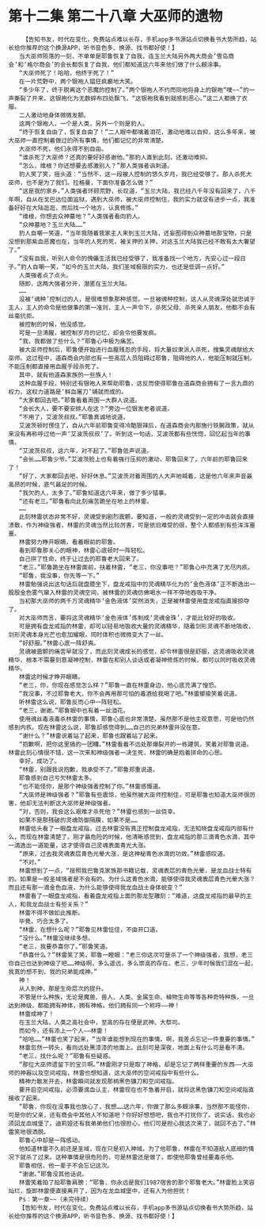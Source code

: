# 第十二集 第二十八章 大巫师的遗物
        【告知书友，时代在变化，免费站点难以长存，手机app多书源站点切换看书大势所趋，站长给你推荐的这个换源APP，听书音色多、换源、找书都好使！】
       当大巫师陨落的一刻，不单单是耶鲁恢复了自我，连玉兰大陆另外两大商会‘雪岛商会’和‘格尔商会’的会长都恢复了自我，他们都知道这六年来他们做了什么糊涂事。
       “大巫师死了！哈哈，他终于死了！”
       在一片荒野中，两个银袍人猖狂疯癫地大笑。
       “多少年了，终于脱离这个恶魔的控制了。”两个银袍人不约而同地将身上的银袍“噗~~”的一声撕裂了开来，这银袍化为无数碎布四处飘飞，“这银袍我看到就感到恶心。”这二人都换了衣服。
       二人激动地身体微微发颤。
       这两个银袍人，一个是人类，另外一个则是豹人。
       “终于恢复自由了，恢复自由了！”二人眼中都噙着泪花，激动地难以自抑，这么多年来，被大巫师一直控制着做过的所有事情，他们都记忆的非常清楚。
       大巫师不死，他们永得不到自由。
       “谁杀死了大巫师？还真的要好好感谢他。”那豹人直到此刻，还激动难抑。
       “怎么，维根？你还想要去感激别人？”那人类强者讽刺道。
       豹人笑了笑，摇头道：“当然不，这一段被人控制的悠久岁月，我已经受够了。那人杀死大巫师，也不是为了我们。拉格曼，下面你准备怎么做？”
       “这是我的家乡。”人类强者环顾荒野，长叹道，“玉兰大陆，我已经八千年没有回来了，八千年啊，自从在戈巴达位面监狱，遇到大巫师，被大巫师控制住，我的实力就没有进步一点，我准备好好在大陆逛逛，而后找一个地方，认真修炼。”
       “维根，你想去众神墓地？”人类强者看向豹人。
       “众神墓地？玉兰大陆……”
       豹人自嘲一笑道，“当年我随着我家主人来到玉兰大陆，还妄图得到众神墓地那宝物，只是没想到那紫血恶魔也在，当年的人死的死，被关押的关押，对这玉兰大陆我已经不敢有太大奢望了。”
       “没有自我，听别人命令的傀儡生活我已经受够了，我准备找一个地方，先安心过一段日子。”豹人自嘲一笑，“如今的玉兰大陆，我们圣域极限的实力，也还是低调一点好。”
       人类强者点了点头。
       随即，这两大强者分开，潜匿在玉兰大陆。
       ……
       没被‘魂种’控制过的人，是很难想象那种感觉。一旦被魂种控制，这人从灵魂深处就忠诚于主人，主人的命令是他做事的第一准则，主人一声令下，杀死父母、杀死亲人朋友，他都不会有丝毫抗拒。
       被控制的时候，他没感觉。
       可是一旦清醒，被控制岁月的记忆，却会令他要发疯。
       “我，我都做了些什么？”耶鲁心中极为痛苦。
       被大巫师控制后，耶鲁便开始进行血腥残忍的手段，将大量奴隶派人杀死，搜集灵魂献给大巫师。这过程中，道森商会内部也有一些高层人员阻碍过耶鲁，阻碍他的人，他能压制就压制，不能压制都直接用血腥手段杀死了。
       其中，就有他道森家族的一些族人！
       这种血腥手段，特别还有银袍人来帮助耶鲁，这反而使得耶鲁在道森商会拥有了一言九鼎的权力，这权力道路是‘鲜血屠刀’铺就而成的。
       “大家都回去吧。”耶鲁看着周围一大群人说道。
       “会长大人，要不要安排人在这？”旁边一位银发老者说道。
       “不用了，艾波茨叔叔。”耶鲁真诚地说道。
       艾波茨顿时愣住了，自从六年前耶鲁变得冷酷狠辣后，在道森商会内那施行铁腕政策，就从来没有再称呼过他一声‘艾波茨叔叔’了。听到这一句话，艾波茨都有些恍惚，回忆起当年的事情。
       “艾波茨叔叔，这六年，对不起了。”耶鲁低声说道。
       “会长……耶鲁少爷。”艾波茨脸上也有着强行压抑的激动，耶鲁回来了，六年前的耶鲁回来了！
       “好了，大家都回去吧，好好休息。”艾波茨对着周围的人大声地喊着，这是他六年来声音最高昂的时候，底气最足的时候。
       “我欠的人，太多了。”耶鲁知道这六年来，做了多少错事。
       “还有老三。”耶鲁看向此刻痛苦跪坐在地上的林雷。
       ……
       此刻林雷状态非常不好，灵魂受到剧烈震颤，要知道，一般的灵魂受到一定的冲击就会直接溃散，作为神级强者，林雷的灵魂当然比较厉害，可是依旧难受的很，整个人都感到有些浑浑噩噩。
       林雷努力睁开眼睛，看着眼前的耶鲁。
       看到耶鲁那关心的眼神，林雷心底顿时一阵轻松。
       自己拼了性命，终于让过去的耶鲁老大回来了。
       “老三。”耶鲁跪坐在林雷面前，扶着林雷，“老三，你没事吧？”耶鲁心中充满了无尽内疚。
       “耶鲁，我没事，你先等一下。”
       林雷勉强说出这句话后就盘膝坐下，盘龙戒指中的灵魂精华化为的‘金色液体’正不断逸出一股股金色雾气窜入林雷的灵魂空间，被林雷的灵魂仿佛喝水一样不停地吞吸干净。
       当初那大巫师的两千万灵魂精华‘金色液体’突然消失，正是被林雷使用盘龙戒指直接掠夺了。
       对大巫师而言，要将这灵魂精华‘金色液体’炼制成‘灵魂金珠’，才能比较好的吸收。
       可是拥有盘龙戒指的林雷，却可以轻易地吸收大量的灵魂精华，随着剑形灵魂不断地吸收，剑形灵魂本身光芒也愈加耀眼，同时体积也微微变大了一丝。
       “好舒服。”林雷心底一阵舒爽。
       灵魂被震颤的痛苦早就没了，而此刻灵魂成长的感觉，却令林雷很是舒服，这灵魂吸收灵魂精华，根本不需要刻意凝神控制，林雷在和别人谈话或者凝神修炼的时候，都可以同时吸收灵魂精华。
       林雷这时候才睁开眼睛。
       “老三，你，你现在感觉怎么样？”耶鲁一直在林雷身边，他心底充满了惶恐。
       “我没事，不过耶鲁老大，你不会再用那可怕的毒酒给我喝了吧。”林雷揶揄笑着说道。
       听林雷这么说，耶鲁反而心中一阵轻松。
       “老三，谢谢。”耶鲁眼中也有着一丝泪花。
       使用魂丝毒液毒杀林雷的事情，耶鲁心底也非常清楚。虽然那不是他主观意愿，可是他仍然感到内疚。现在林雷这么说，耶鲁却感觉得到……自己的兄弟林雷并没在意。
       “谢什么？”林雷说着站了起来，耶鲁也跟着站了起来。
       “抱歉啊，把你这里搞的一团糟。”林雷看着不远处那爆裂开的一栋建筑，笑着对耶鲁说道。林雷此刻心情很不错，这一次来和神级强者一决生死，林雷的确是抱着拼命的心思。
       幸好，成功了。
       “林雷，别跟我说抱歉，我承受不了。”耶鲁郑重说道。
       耶鲁感到自己亏欠林雷太多。
       “也不能怪你，是那个神级强者控制了你。”林雷感慨道。
       “大巫师是神级强者？”耶鲁有些震惊，他虽然被大巫师控制住，可是耶鲁也知道大巫师很厉害，他却无法判断这大巫师是神级强者。
       “对，否则，我会这么艰难才杀死他？”林雷也感到一丝侥幸。
       如果不是那残破的灵魂防御隔膜，如果不是……
       林雷低头看了一眼盘龙戒指，过去林雷没有真正控制盘龙戒指，无法知晓盘龙戒指内部有什么，而现在林雷清楚了。刚才最危险的时候，他清晰感觉到，盘龙戒指的那三滴青色水滴，其中一滴逸出一道能量，这才使得自己灵魂表面青光大涨。
       “原来，过去我灵魂表层青色光晕大涨，是这神秘青色水滴的功效。”林雷感叹道。
       “不对。”
       林雷想到了一点，“按照我巴鲁克家族那书籍记载，灵魂表层的青色光晕，是龙血战士特有的。如果是一般圣域强者是不会有的。为什么这青色水滴，能够使得我灵魂表层青色光晕大涨？而且还有那一滴金色血液，为什么能够使得我龙血战士身体蜕变？”
       林雷看了一眼盘龙戒指，看着盘龙戒指上面的那龙型雕刻：“难道，这盘龙戒指的最早的主人，和我龙血战士有些关系？”
       林雷不得不做如此推断。
       毕竟，巧合太多了。
       “林雷，在想什么呢？”耶鲁见林雷怔住，不由开口道。
       “没什么。”林雷没继续多想。
       “老三，我要恭喜你了。”耶鲁笑道。
       “恭喜什么？”林雷笑了笑，耶鲁一瞪眼：“老三你这次可是杀了一个神级强者，我想，老三你自己也达到神级了吧……神级啊，多么遥远，多么崇高的存在。老三，少年时候我们混在一起，我真的想不到，我的兄弟能成神。”
       神！
       从人到神，那是生命层次的提升。
       不管是什么种族，无论是魔兽、兽人、人类、金属生命、植物生命等等各种奇特种族，一旦达到神级，都能拥有神体，拥有神格。他们拥有同一个称呼——神！
       林雷成神了！
       在玉兰大陆，人类之高社会中，至高的存在便是武神、大祭司。
       而如今，还有添上一个人——林雷！
       “哈哈……”林雷也笑了起来，“当年谁能想到现在的事情。啊，我差点忘记一件重要的事情。”
       林雷忽然一转头，看向远处黑漆漆的地面上。此刻可是深夜，地面上有什么可是看不清。
       “老三，找什么呢？”耶鲁有些疑惑。
       “那位大巫师遗留下的宝贝啊。”林雷刚才只是取了神格，却是忘记了两样重要的东西——大巫师的神器以及空间戒指，林雷也想知道，这大巫师的空间戒指中有些什么。
       精神力散发开去，林雷瞬间就发现那柄黑色镰刀和空间戒指。
       要开启空间戒指，必须要滴血认主，林雷现在也不急着开启，就将这黑色镰刀和空间戒指直接收了起来。
       “耶鲁，你现在没事我也放心了，我想……这六年，你做了那么多糊涂事，当然那不能怪你，可是你的父亲，还有商会中其他人不知道吧？你好好想想吧，我也不打扰你了。说实话，我也必须回龙血城堡了。迪莉娅还有我弟弟他们也很担心，他们可是担心我这次来了，就回不去了。”林雷笑地很洒脱。
       耶鲁心中却是一阵感动。
       他知道林雷不久前还是圣域，现在只是初入神域。为了他耶鲁，林雷在不知道敌人底细的情况下就杀了过来。这种事情是很危险的，可是林雷还是做了。即使他耶鲁曾经要毒杀他。
       耶鲁相信，他一辈子不会忘记这次。
       “谢谢。”耶鲁没其他话说。
       林雷笑着拍了拍耶鲁肩膀：“耶鲁，你永远是我们1987宿舍的那个耶鲁老大。”林雷脸上笑容灿烂，旋即林雷便直接离开了，因为在龙血城堡中，还有人为他担忧！
       Ps：第一章~~（未完待续）
       【告知书友，时代在变化，免费站点难以长存，手机app多书源站点切换看书大势所趋，站长给你推荐的这个换源APP，听书音色多、换源、找书都好使！】